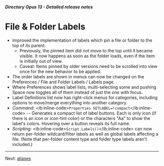##### Directory Opus 13 - Detailed release notes

# File & Folder Labels

- Improved the implementation of labels which pin a file or folder to the top of its parent:
  - Previously, the pinned item did not move to the top until it became visible. It now happens as soon as the folder loads, even if the item is initially out of view.
  - Caveat: Items pinned by older versions need to be scrolled into view once for the new behavior to be applied.
- The order labels are shown in menus can now be changed on the Preferences / File and Folder Labels / Labels page.
- Where Preferences shows label lists, multi-selecting some and pushing Space now toggles all of them instead of just the one with focus.
- Label Definitions list now has right-click menus for categories, including options to move/merge everything into another category.
- *Command:* \<ib:inline-code\>`Properties SETLABEL=!compact`\</ib:inline-code\> -- Generates a compact list of label buttons. Each is only icon (if there is an icon or icon-tint color) or the characters "Aa" to show the label's colors. Hovering over a button reveals its full name.
- *Scripting:* \<ib:inline-code\>`Script.Labels()`\</ib:inline-code\> can now return per-folder wildcard/filter labels as well as global labels affecting a file. (Note that per-folder content type and folder type labels aren't included.)

------------------------------------------------------------------------

Next: [aliases](/Manual/release_history/opus13_detailed/aliases.md)
